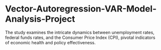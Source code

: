 # Vector-Autoregression-VAR-Model-Analysis-Project
The study examines the intricate dynamics between unemployment rates, federal funds rates, and the Consumer Price Index (CPI), pivotal indicators of economic health and policy effectiveness.

